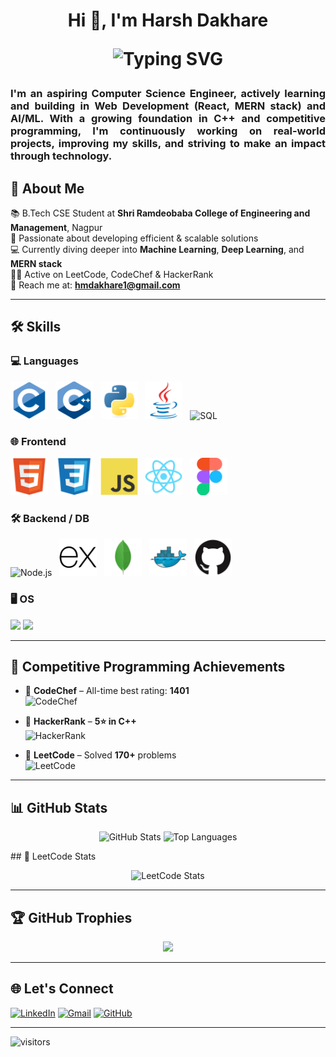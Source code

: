

<!--
**Harshdakhare4/Harshdakhare4** is a ✨ _special_ ✨ repository because its `README.md` (this file) appears on your GitHub profile.

Here are some ideas to get you started:

- 🔭 I’m currently working on ...
- 🌱 I’m currently learning ...
- 👯 I’m looking to collaborate on ...
- 🤔 I’m looking for help with ...
- 💬 Ask me about ...
- 📫 How to reach me: ...
- 😄 Pronouns: ...
- ⚡ Fun fact: ...
-->
<!--
**Harshdakhare4/Harshdakhare4** is a ✨ _special_ ✨ repository because its `README.md` (this file) appears on your GitHub profile.
-->

<h1 align="center">Hi 👋, I'm Harsh Dakhare
<p align="center">
  <img src="https://readme-typing-svg.demolab.com?font=Fira+Code&duration=2000&pause=1000&color=00BFFF&center=true&vCenter=true&width=435&lines=Computer+Science+Engineer;Web+Developer" alt="Typing SVG" />
</p>
</h1>
<h3 align="justify">I'm an aspiring Computer Science Engineer, actively learning and building in Web Development (React, MERN stack) and AI/ML. With a growing foundation in C++ and competitive programming, I'm continuously working on real-world projects, improving my skills, and striving to make an impact through technology.</h3>



## 🌟 About Me

📚 B.Tech CSE Student at **Shri Ramdeobaba College of Engineering and Management**, Nagpur  
🔭 Passionate about developing efficient & scalable solutions  
💻 Currently diving deeper into **Machine Learning**, **Deep Learning**, and **MERN stack**  
👨‍💻 Active on LeetCode, CodeChef & HackerRank  
📧 Reach me at: **hmdakhare1@gmail.com**



---
## 🛠️ Skills

### 💻 Languages
<p>
  <img src="https://raw.githubusercontent.com/devicons/devicon/master/icons/c/c-original.svg" alt="C" width="60" height="60"/>
  &nbsp;
  <img src="https://raw.githubusercontent.com/devicons/devicon/master/icons/cplusplus/cplusplus-original.svg" alt="C++" width="60" height="60"/>
  &nbsp;
  <img src="https://raw.githubusercontent.com/devicons/devicon/master/icons/python/python-original.svg" alt="Python" width="60" height="60"/>
  &nbsp;
  <img src="https://raw.githubusercontent.com/devicons/devicon/master/icons/java/java-original.svg" alt="Java" width="60" height="60"/>
  &nbsp;
  <img src="https://img.icons8.com/ios-filled/100/000000/sql.png" alt="SQL" width="60" height="60"/>
</p>

### 🌐 Frontend
<p>
  <img src="https://raw.githubusercontent.com/devicons/devicon/master/icons/html5/html5-original.svg" alt="HTML" width="60" height="60"/>
  &nbsp;
  <img src="https://raw.githubusercontent.com/devicons/devicon/master/icons/css3/css3-original.svg" alt="CSS" width="60" height="60"/>
  &nbsp;
  <img src="https://raw.githubusercontent.com/devicons/devicon/master/icons/javascript/javascript-original.svg" alt="JavaScript" width="60" height="60"/>
  &nbsp;
  <img src="https://raw.githubusercontent.com/devicons/devicon/master/icons/react/react-original.svg" alt="React" width="60" height="60"/>
  &nbsp;
  <img src="https://raw.githubusercontent.com/devicons/devicon/master/icons/figma/figma-original.svg" alt="Figma" width="60" height="60"/>
</p>

### 🛠 Backend / DB
<p>
  <img src="https://cdn.jsdelivr.net/gh/devicons/devicon/icons/nodejs/nodejs-plain.svg" alt="Node.js" width="60" height="60"/>
  &nbsp;
  <img src="https://raw.githubusercontent.com/devicons/devicon/master/icons/express/express-original.svg" alt="Express.js" width="60" height="60"/>
  &nbsp;
  <img src="https://raw.githubusercontent.com/devicons/devicon/master/icons/mongodb/mongodb-original.svg" alt="MongoDB" width="60" height="60"/>
  &nbsp;
  <img src="https://raw.githubusercontent.com/devicons/devicon/master/icons/docker/docker-original.svg" alt="Docker" width="60" height="60"/>
  &nbsp;
  <img src="https://raw.githubusercontent.com/devicons/devicon/master/icons/github/github-original.svg" alt="GitHub" width="60" height="60"/>
</p>

### 🖥️ OS
<p>
  <img src="https://img.shields.io/badge/Windows-0078D6?style=for-the-badge&logo=windows&logoColor=white"/>
  <img src="https://img.shields.io/badge/Linux-FCC624?style=for-the-badge&logo=linux&logoColor=black"/>
</p>

---

## 🏅 Competitive Programming Achievements

- 🔻 **CodeChef** – All-time best rating: **1401**  
  ![CodeChef](https://img.shields.io/badge/CodeChef-1401%20Max%20Rating-brown?style=for-the-badge&logo=codechef)

- 🌟 **HackerRank** – **5⭐ in C++**  
  ![HackerRank](https://img.shields.io/badge/HackerRank-5%20Star%20C++-green?style=for-the-badge&logo=hackerrank)

- 🧠 **LeetCode** – Solved **170+** problems  
  ![LeetCode](https://img.shields.io/badge/LeetCode-170%2B%20Problems-orange?style=for-the-badge&logo=leetcode)

---

## 📊 GitHub Stats

<p align="center">
  <img src="https://github-readme-stats.vercel.app/api?username=Harshdakhare4&show_icons=true&theme=tokyonight" alt="GitHub Stats" />
  <img src="https://github-readme-stats.vercel.app/api/top-langs/?username=Harshdakhare4&layout=compact&theme=tokyonight" alt="Top Languages" />
</p>
## 🧩 LeetCode Stats

<p align="center"> <img src="https://leetcard.jacoblin.cool/hmdakhare1?theme=tokyonight&font=Baloo+Bhai" alt="LeetCode Stats"/> </p>

---

## 🏆 GitHub Trophies

<p align="center">
  <img src="https://github-profile-trophy.vercel.app/?username=Harshdakhare4&theme=darkhub&no-frame=true&margin-w=20" />
</p>

---

## 🌐 Let's Connect

[![LinkedIn](https://img.shields.io/badge/LinkedIn-blue?style=for-the-badge&logo=linkedin&logoColor=white)](https://linkedin.com/in/your-link)
[![Gmail](https://img.shields.io/badge/Gmail-D14836?style=for-the-badge&logo=gmail&logoColor=white)](mailto:harshdakhare4@gmail.com)
[![GitHub](https://img.shields.io/badge/GitHub-000?style=for-the-badge&logo=github&logoColor=white)](https://github.com/Harshdakhare4)

---

![visitors](https://visitor-badge.laobi.icu/badge?page_id=Harshdakhare4.Harshdakhare4)



